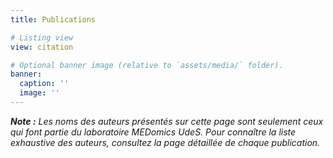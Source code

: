 ```yaml
---
title: Publications

# Listing view
view: citation

# Optional banner image (relative to `assets/media/` folder).
banner:
  caption: ''
  image: ''
---
```


_**Note :** Les noms des auteurs présentés sur cette page sont seulement ceux qui font partie du laboratoire 
MEDomics UdeS. Pour connaître la liste exhaustive des auteurs, consultez la page détaillée de chaque publication._
<br> 
<br>

